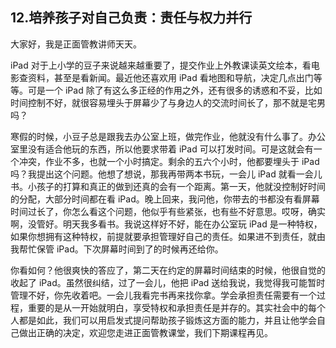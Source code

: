 ## 12.培养孩子对自己负责：责任与权力并行
大家好，我是正面管教讲师天天。


iPad 对于上小学的豆子来说越来越重要了，提交作业上外教课读英文绘本，看电影查资料，甚至是看新闻。最近他还喜欢用 iPad 看地图和导航，决定几点出门等等。可是一个 iPad 除了有这么多正经的作用之外，还有很多的诱惑和不妥，比如时间控制不好，就很容易埋头于屏幕少了与身边人的交流时间长了，那不就是宅男吗？


寒假的时候，小豆子总是跟我去办公室上班，做完作业，他就没有什么事了。办公室里没有适合他玩的东西，所以他要求带着 iPad 可以打发时间。可是这就会有一个冲突，作业不多，也就一个小时搞定。剩余的五六个小时，他都要埋头于 iPad 吗？我提出这个问题。他想了想说，那我再带两本书玩，一会儿 iPad 就看一会儿书。小孩子的打算和真正的做到还真的会有一个距离。第一天，他就没控制好时间的分配，大部分时间都在看 iPad。晚上回来，我问他，你带去的书都没有看屏幕时间过长了，你怎么看这个问题，他似乎有些紧张，也有些不好意思。哎呀，确实啊，没管好。明天我多看书。我说这样好不好，能在办公室玩 iPad 是一种特权，如果你想拥有这种特权，前提就要承担管理好自己的责任。如果进不到责任，就由我帮忙保管 iPad。下次屏幕时间到了的时候再还给你。


你看如何？他很爽快的答应了，第二天在约定的屏幕时间结束的时候，他很自觉的收起了 iPad。虽然很纠结，过了一会儿，他把 iPad 送给我说，我觉得我可能暂时管理不好，你先收着吧。一会儿我看完书再来找你拿。学会承担责任需要有一个过程，重要的是从一开始就明白，享受特权和承担责任是并存的。其实社会中的每个人都是如此，我们可以用启发式提问帮助孩子锻炼这方面的能力，并且让他学会自己做出正确的决定，欢迎您走进正面管教课堂，我们下期课程再见。

